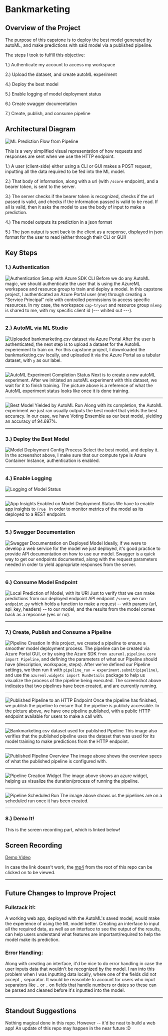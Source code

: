 
# Bankmarketing 

## Overview of the Project
The purpose of this capstone is to deploy the best model generated by autoML, and make predictions with said model via a published pipeline.

The steps I took to fulfill this objective:

1.) Authenticate my account to access my workspace

2.) Upload the dataset, and create autoML experiment

4.) Deploy the best model 

5.) Enable logging of model deployment status

6.) Create swagger documentation

7.) Create, publish, and consume pipeline


## Architectural Diagram
![ML Prediction Flow from Pipeline](mleng_cap2_diagram_flow.png)

This is a very simplified visual representation of how requests and responses are sent when we use the HTTP endpoint. 

1.) A user (client-side) either using a CLI or GUI makes a POST request, inputting all the data required to be fed into the ML model.

2.) That body of information, along with a url (with `/score` endpoint), and a bearer token, is sent to the server.

3.) The server checks if the bearer token is recognized, checks if the url passed is valid, and checks if the information passed is valid to be read. If all is valid, then it asks the model to use the body of input to make a prediction.

4.) The model outputs its prediction in a json format

5.) The json output is sent back to the client as a response, displayed in json format for the user to read (either through their CLI or GUI)

## Key Steps
### 1.) Authentication
![Authentication Setup with Azure SDK CLI](mleng_cap2_auth_setup.jpg) 
Before we do any AutoML magic, we should authenticate the user that is using the AzureML workspace and resource group to train and deploy a model. In this capstone project, I authenticated an Azure Portal user (me) through creating a "Service Principal" role with controlled permissions to access specific resources. In my case, the workspace `cap-tryout` and resource group `mleng` is shared to me, with my specific client id (--- whited out ---). 

--------------------------------------------------------

### 2.) AutoML via ML Studio
![Uploaded bankmarketing.csv dataset via Azure Portal](mleng_cap2_registered_dataset.png)
After the user is authenticated, the next step is to upload a dataset for the AutoML experiement to train on. For this capstone project, I downloaded the bankmarketing.csv locally, and uploaded it via the Azure Portal as a tabular dataset, with `y` as our label.

--------------------------------------------------------

![AutoML Experiment Completion Status](mleng_cap2_automl_completion.png)
Next is to create a new autoML experiment. After we initiated an autoML experiment with this dataset, we wait for it to finish training. The picture above is a reference of what the AutoML experiment status looks like once it is done training.

---------------------------------------------------------

![Best Model Yielded by AutoML Run](mleng_cap2_best_model.png)
Along with its completion, the AutoML experiment we just ran usually outputs the best model that yields the best accuracy. In our case, we have Voting Ensemble as our best model, yielding an accuracy of 94.697%.

---------------------------------------------------------

### 3.) Deploy the Best Model
![Model Deployment Config Process](mleng_cap2_deployment_config.png)
Select the best model, and deploy it. In the screenshot above, I make sure that our compute type is Azure Container Instance, authentication is enabled.

---------------------------------------------------------

### 4.) Enable Logging 

![Logging of Model Status](mleng_cap2_log_output.png)

---------------------------------------------------------

![App Insights Enabled on Model Deployment Status](mleng_cap2_app_insights_enabled.png)
We have to enable app insights to `True ` in order to monitor metrics of the model as its deployed to a REST endpoint.

---------------------------------------------------------

### 5.) Swagger Documentation
![Swagger Documentation on Deployed Model](mleng_cap2_swagger_localhost.png)
Ideally, if we were to develop a web service for the model we just deployed, it's good practice to provide API documentation on how to use our model. Swagger is a quick way to get our endpoints documented, along with the request parameters needed in order to yield appropriate responses from the server. 

---------------------------------------------------------

### 6.) Consume Model Endpoint
![Local Prediction of Model, with its URI](mleng_cap2_endpoint_json_output.png)
Just to verify that we can make predictions from our deployed endpoint API endpoint `/score`, we run `endpoint.py` which holds a function to make a request -- with params (url, api_key, headers) -- to our model, and the results from the model comes back as a repsonse (yes or no).

---------------------------------------------------------

### 7.) Create, Publish and Consume a Pipeline
![Pipeline Creation](mleng_cap2_pipeline_created.png)
In this project, we created a pipeline to ensure a smoother model deployment process. The pipeline can be created via Azure Portal GUI, or by using the Azure SDK `from azureml.pipeline.core import Pipeline`, and defining the parameters of what our Pipeline should have (description, workspace, steps). After we've defined our Pipeline settings, we then run it with `pipeline_run = experiment.submit(pipeline)`, and use the `azureml.widgets import RunDetails` package to help us visualize the process of the pipeline being executed. The screenshot above indicates that two pipelines have been created, and are currently running. 

----------------------------------------------------------

![Published Pipeline to an HTTP Endpoint](mleng_cap2_pipeline_endpoint.png)
Once the pipeline has finished, we publish the pipeline to ensure that the pipeline is publicly accessible. In the picture above, we have one pipeline published, with a public HTTP endpoint available for users to make a call with. 

----------------------------------------------------------

![Bankmarketing.csv dataset used for published Pipeline](mleng_cap2_dataset_automl_module.png)
This image also verifies that the published pipeline uses the dataset that was used for its model training to make predictions from the HTTP endpoint.

----------------------------------------------------------

![Published Pipeline Overview](mleng_cap2_published_pipeline_overview.png)
The image above shows the overview specs of what the published pipeline is configured with. 

----------------------------------------------------------

![Pipeline Creation Widget](mleng_cap2_rundetails_widget.png)
The image above shows an azure widget, helping us visualize the duration/process of running the pipeline.

----------------------------------------------------------

![Pipeline Scheduled Run](mleng_cap2_scheduled_run.png)
The image above shows us the pipelines are on a scheduled run once it has been created.

----------------------------------------------------------

### 8.) Demo It! 
This is the screen recording part, which is linked below!

## Screen Recording
[Demo Video](https://www.loom.com/share/e6c01c2d11ae4a03850ba439123146c3)

In case the link doesn't work, the [mp4](demo.mp4) from the root of this repo can be clicked on to be viewed.

----------------------------------------------------------

## Future Changes to Improve Project
### Fullstack it!: 
A working web app, deployed with the AutoML's saved model, would make the experience of using the ML model better. Creating an interface to input all the required data, as well as an interface to see the output of the results, can help users understand what features are important/required to help the model make its prediction. 

### Error Handling: 
Along with creating an interface, it'd be nice to do error handling in case the user inputs data that wouldn't be recognized by the model. I ran into this problem when I was inputting data locally, where one of the fields did not accept `,` separator. It would be reasonble to account for users who input separators like `,` or `.` on fields that handle numbers or dates so these can be parsed and cleaned before it's inputted into the model.

----------------------------------------------------------

## Standout Suggestions
Nothing magical done in this repo. However -- it'd be neat to build a web app!
An update of this repo may happen in the near future :D
